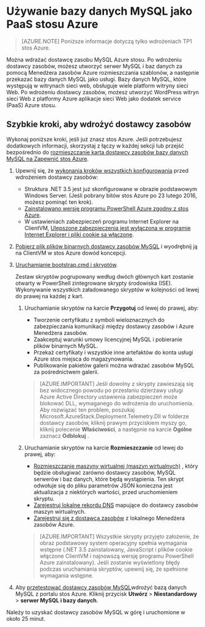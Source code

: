 <properties
    pageTitle="Używanie bazy danych MySQL jako PaaS stosu Azure | Microsoft Azure"
    description="Opis Szybkie kroki, aby wdrożyć MySQL dostawcy zasobów i podaj MySQL jako usługa Azure stosu."
    services="azure-stack"
    documentationCenter=""
    authors="Dumagar"
    manager="bradleyb"
    editor=""/>

<tags
    ms.service="multiple"
    ms.workload="na"
    ms.tgt_pltfrm="na"
    ms.devlang="na"
    ms.topic="article"
    ms.date="09/26/2016"
    ms.author="dumagar"/>

# <a name="use-mysql-databases-as-paas-on-azure-stack"></a>Używanie bazy danych MySQL jako PaaS stosu Azure

> [AZURE.NOTE] Poniższe informacje dotyczą tylko wdrożeniach TP1 stos Azure.

Można wdrażać dostawcę zasobu MySQL Azure stosu. Po wdrożeniu dostawcy zasobów, możesz utworzyć serwer MySQL i baz danych za pomocą Menedżera zasobów Azure rozmieszczania szablonów, a następnie przekazać bazy danych MySQL jako usługi. Bazy danych MySQL, które występują w witrynach sieci web, obsługuje wiele platform witryny sieci Web. Po wdrożeniu dostawcy zasobów, możesz utworzyć WordPress witryn sieci Web z platformy Azure aplikacje sieci Web jako dodatek service (PaaS) Azure stosu.

## <a name="quick-steps-to-deploy-the-resource-provider"></a>Szybkie kroki, aby wdrożyć dostawcy zasobów
Wykonaj poniższe kroki, jeśli już znasz stos Azure. Jeśli potrzebujesz dodatkowych informacji, skorzystaj z łączy w każdej sekcji lub przejść bezpośrednio do [rozmieszczanie karta dostawcy zasobów bazy danych MySQL na Zapewnić stos Azure](azure-stack-mysql-rp-deploy-long.md).

1.  Upewnij się, że [wykonania kroków wszystkich konfigurowania](azure-stack-mysql-rp-deploy-long.md#set-up-steps-before-you-deploy) przed wdrożeniem dostawcy zasobów:

    - Struktura .NET 3.5 jest już skonfigurowane w obrazie podstawowym Windows Server. (Jeśli pobrany bitów stos Azure po 23 lutego 2016, możesz pominąć ten krok).
    - [Zainstalowano wersję programu PowerShell Azure zgodny z stos Azure](http://aka.ms/azStackPsh).
    - W ustawieniach zabezpieczeń programu Internet Explorer na ClientVM, [Ulepszone zabezpieczenia jest wyłączona w programie Internet Explorer i pliki cookie są włączone](azure-stack-mysql-rp-deploy-long.md#Turn-off-IE-enhanced-security-and-enable-cookies).

2. [Pobierz plik plików binarnych dostawcy zasobów MySQL](http://aka.ms/masmysqlrp) i wyodrębnij ją na ClientVM w stos Azure dowód koncepcji.

3. [Uruchamianie bootstrap.cmd i skryptów](azure-stack-mysql-rp-deploy-long.md#Bootstrap-the-resource-provider-deployment-PowerShell-and-Prepare-for-deployment).

    Zestaw skryptów pogrupowany według dwóch głównych kart zostanie otwarty w PowerShell zintegrowane skrypty środowiska (ISE). Wykonywanie wszystkich załadowanego skryptów w kolejności od lewej do prawej na każdej z kart.

    1. Uruchamianie skryptów na karcie **Przygotuj** od lewej do prawej, aby:

        - Tworzenie certyfikatu z symboli wieloznacznych do zabezpieczania komunikacji między dostawcy zasobów i Azure Menedżera zasobów.
        - Zaakceptuj warunki umowy licencyjnej MySQL i pobieranie plików binarnych MySQL.
        - Przekaż certyfikaty i wszystkie inne artefaktów do konta usługi Azure stos miejsca do magazynowania.
        - Publikowanie pakietów galerii można wdrażać zasobów MySQL za pośrednictwem galerii.

        > [AZURE.IMPORTANT] Jeśli dowolny z skrypty zawieszają się bez widocznego powodu po przesłaniu dzierżawy usługi Azure Active Directory ustawienia zabezpieczeń może blokować DLL, wymaganego do wdrożenia do uruchomienia. Aby rozwiązać ten problem, poszukaj Microsoft.AzureStack.Deployment.Telemetry.Dll w folderze dostawcy zasobów, kliknij prawym przyciskiem myszy go, kliknij polecenie **Właściwości**, a następnie na karcie **Ogólne** zaznacz **Odblokuj** .

    2. Uruchamianie skryptów na karcie **Rozmieszczanie** od lewej do prawej, aby:

        - [Rozmieszczanie maszyny wirtualnej (maszyn wirtualnych)](azure-stack-mysql-rp-deploy-long.md#Deploy-the-MySQLResource-Provider-VM) , który będzie obsługiwać zarówno dostawcy zasobów, MySQL serwerów i baz danych, które będą wystąpienia. Ten skrypt odwołuje się do pliku parametrów JSON konieczna jest aktualizacja z niektórych wartości, przed uruchomieniem skryptu.
        - [Zarejestruj lokalne rekordu DNS](azure-stack-mysql-rp-deploy-long.md#Update-the-local-DNS) mapujące do dostawcy zasobów maszyn wirtualnych.
        - [Zarejestruj się z dostawcą zasobów](azure-stack-mysql-rp-deploy-long.md#Register-the-MySQL-RP-Resource-Provider) z lokalnego Menedżera zasobów Azure.

        > [AZURE.IMPORTANT] Wszystkie skrypty przyjęto założenie, że obraz podstawowy system operacyjny spełnia wymagania wstępne (.NET 3.5 zainstalowany, JavaScript i plików cookie włączone ClientVM i najnowszą wersję programu PowerShell Azure zainstalowany). Jeśli zostanie wyświetlony błędy podczas uruchamiania skryptów, upewnij się, że spełnione wymagania wstępne.

5. Aby [przetestować dostawcy zasobów MySQL](/azure-stack-MySql-rp-deploy-long.md#create-your-first-mysql-database-to=test-your-deployment)wdrożyć bazą danych MySQL z portalu stos Azure. Kliknij przycisk **Utwórz** &gt; **Niestandardowy** &gt; **serwer MySQL i bazy danych**.

Należy to uzyskać dostawcy zasobów MySQL w górę i uruchomione w około 25 minut.
